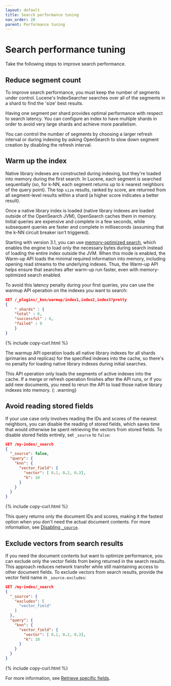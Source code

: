 ```yaml
---
layout: default
title: Search performance tuning
nav_order: 20
parent: Performance tuning
---
```


# Search performance tuning

Take the following steps to improve search performance.

## Reduce segment count

To improve search performance, you must keep the number of segments under control. Lucene's IndexSearcher searches over all of the segments in a shard to find the 'size' best results.

Having one segment per shard provides optimal performance with respect to search latency. You can configure an index to have multiple shards in order to avoid very large shards and achieve more parallelism.

You can control the number of segments by choosing a larger refresh interval or during indexing by asking OpenSearch to slow down segment creation by disabling the refresh interval.

## Warm up the index

Native library indexes are constructed during indexing, but they're loaded into memory during the first search. In Lucene, each segment is searched sequentially (so, for k-NN, each segment returns up to k nearest neighbors of the query point). The top `size` results, ranked by score, are returned from all segment-level results within a shard (a higher score indicates a better result).

Once a native library index is loaded (native library indexes are loaded outside of the OpenSearch JVM), OpenSearch caches them in memory. Initial queries are expensive and complete in a few seconds, while subsequent queries are faster and complete in milliseconds (assuming that the k-NN circuit breaker isn't triggered).

Starting with version 3.1, you can use [memory-optimized search]({{site.url}}{{site.baseurl}}/vector-search/optimizing-storage/memory-optimized-search/), which enables the engine to load only the necessary bytes during search instead of loading the entire index outside the JVM. When this mode is enabled, the Warm-up API loads the minimal required information into memory, including opening read streams to the underlying indexes. Thus, the Warm-up API helps ensure that searches after warm-up run faster, even with memory-optimized search enabled.

To avoid this latency penalty during your first queries, you can use the warmup API operation on the indexes you want to search:

```json
GET /_plugins/_knn/warmup/index1,index2,index3?pretty
{
    "_shards" : {
    "total" : 6,
    "successful" : 6,
    "failed" : 0
    }
}
```
{% include copy-curl.html %}

The warmup API operation loads all native library indexes for all shards (primaries and replicas) for the specified indexes into the cache, so there's no penalty for loading native library indexes during initial searches.

This API operation only loads the segments of active indexes into the cache. If a merge or refresh operation finishes after the API runs, or if you add new documents, you need to rerun the API to load those native library indexes into memory.
{: .warning}


## Avoid reading stored fields

If your use case only involves reading the IDs and scores of the nearest neighbors, you can disable the reading of stored fields, which saves time that would otherwise be spent retrieving the vectors from stored fields. To disable stored fields entirely, set `_source` to `false`:

```json
GET /my-index/_search
{
  "_source": false,
  "query": {
    "knn": {
      "vector_field": {
        "vector": [ 0.1, 0.2, 0.3],
        "k": 10
      }
    }
  }
}
```
{% include copy-curl.html %}

This query returns only the document IDs and scores, making it the fastest option when you don't need the actual document contents. For more information, see [Disabling `_source`]({{site.url}}{{site.baseurl}}/search-plugins/searching-data/retrieve-specific-fields/#disabling-_source).

## Exclude vectors from search results

If you need the document contents but want to optimize performance, you can exclude only the vector fields from being returned in the search results. This approach reduces network transfer while still maintaining access to other document fields. To exclude vectors from search results, provide the vector field name in `_source.excludes`:

```json
GET /my-index/_search
{
  "_source": {
    "excludes": [
      "vector_field"
    ]
  },
  "query": {
    "knn": {
      "vector_field": {
        "vector": [ 0.1, 0.2, 0.3],
        "k": 10
      }
    }
  }
}
```
{% include copy-curl.html %}

For more information, see [Retrieve specific fields]({{site.url}}{{site.baseurl}}/search-plugins/searching-data/retrieve-specific-fields/).
